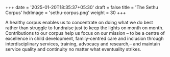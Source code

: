 +++
date = '2025-01-20T18:35:37+05:30'
draft = false
title = 'The Sethu Corpus'
hdrImage = 'sethu-corpus.png'
weight = 30
+++

A healthy corpus enables us to concentrate on doing what we do best rather than struggle to fundraise just to keep the lights on month on month. Contributions to our corpus help us focus on our mission – to be a centre of excellence in child development, family-centred care and inclusion through interdisciplinary services, training, advocacy and research,– and maintain service quality and continuity no matter what eventuality strikes.
